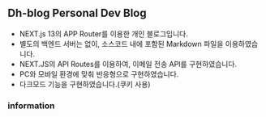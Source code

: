 ## Dh-blog Personal Dev Blog

- NEXT.js 13의 APP Router를 이용한 개인 블로그입니다.
- 별도의 백엔드 서버는 없이, 소스코드 내에 포함된 Markdown 파일을 이용하였습니다.
- NEXT.JS의 API Routes를 이용하여, 이메일 전송 API를 구현하였습니다.
- PC와 모바일 환경에 맞춰 반응형으로 구현하였습니다.
- 다크모드 기능을 구현하였습니다.(쿠키 사용)

### information
